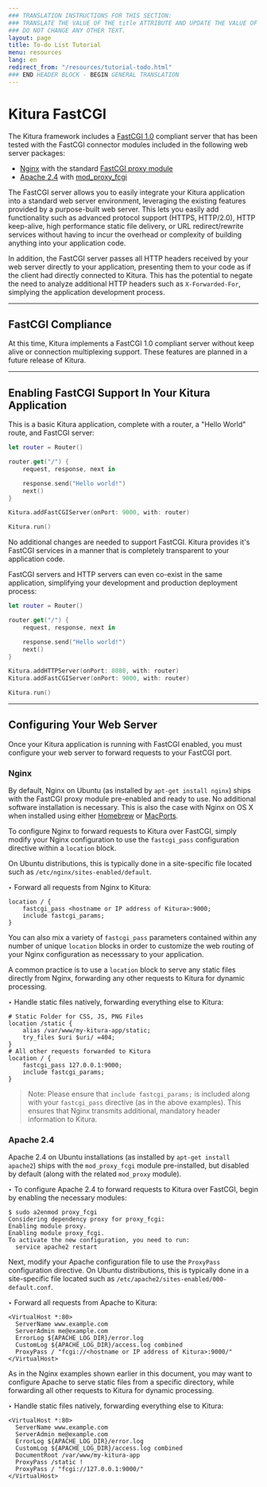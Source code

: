 ```yaml
---
### TRANSLATION INSTRUCTIONS FOR THIS SECTION:
### TRANSLATE THE VALUE OF THE title ATTRIBUTE AND UPDATE THE VALUE OF THE lang ATTRIBUTE.
### DO NOT CHANGE ANY OTHER TEXT.
layout: page
title: To-do List Tutorial
menu: resources
lang: en
redirect_from: "/resources/tutorial-todo.html"
### END HEADER BLOCK - BEGIN GENERAL TRANSLATION
---
```


<div class="titleBlock">
	<h1>Kitura FastCGI</h1>
</div>

The Kitura framework includes a [FastCGI 1.0](http://www.mit.edu/~yandros/doc/specs/fcgi-spec.html) compliant server that has been tested with the FastCGI connector modules included in the following web server packages:

- [Nginx](http://www.nginx.org) with the standard [FastCGI proxy module](http://nginx.org/en/docs/http/ngx_http_fastcgi_module.html)
- [Apache 2.4](https://httpd.apache.org) with [mod_proxy_fcgi](https://httpd.apache.org/docs/trunk/mod/mod_proxy_fcgi.html)

The FastCGI server allows you to easily integrate your Kitura application into a standard web server environment, leveraging the existing features provided by a purpose-built web server. This lets you easily add functionality such as advanced protocol support (HTTPS, HTTP/2.0), HTTP keep-alive, high performance static file delivery, or URL redirect/rewrite services without having to incur the overhead or complexity of building anything into your application code.

In addition, the FastCGI server passes all HTTP headers received by your web server directly to your application, presenting them to your code as if the client had directly connected to Kitura. This has the potential to negate the need to analyze additional HTTP headers such as `X-Forwarded-For`, simplying the application development process.

---

## FastCGI Compliance

At this time, Kitura implements a FastCGI 1.0 compliant server without keep alive or connection multiplexing support. These features are planned in a future release of Kitura.

---

## Enabling FastCGI Support In Your Kitura Application

This is a basic Kitura application, complete with a router, a "Hello World" route, and FastCGI server:

```swift
let router = Router()

router.get("/") {
    request, response, next in

    response.send("Hello world!")
    next()
}

Kitura.addFastCGIServer(onPort: 9000, with: router)

Kitura.run()
```

No additional changes are needed to support FastCGI. Kitura provides it's FastCGI services in a manner that is completely transparent to your application code.

FastCGI servers and HTTP servers can even co-exist in the same application, simplifying your development and production deployment process:

```swift
let router = Router()

router.get("/") {
    request, response, next in

    response.send("Hello world!")
    next()
}

Kitura.addHTTPServer(onPort: 8080, with: router)
Kitura.addFastCGIServer(onPort: 9000, with: router)

Kitura.run()
```

---

## Configuring Your Web Server

Once your Kitura application is running with FastCGI enabled, you must configure your web server to forward requests to your FastCGI port.

### Nginx

By default, Nginx on Ubuntu (as installed by `apt-get install nginx`) ships with the FastCGI proxy module pre-enabled and ready to use. No additional software installation is necessary. This is also the case with Nginx on OS X when installed using either [Homebrew](http://brew.sh) or [MacPorts](https://www.macports.org).

To configure Nginx to forward requests to Kitura over FastCGI, simply modify your Nginx configuration to use the `fastcgi_pass` configuration directive within a `location` block.

On Ubuntu distributions, this is typically done in a site-specific file located such as `/etc/nginx/sites-enabled/default`.

<span class="arrow">&#8227;</span> Forward all requests from Nginx to Kitura:

```
location / {
    fastcgi_pass <hostname or IP address of Kitura>:9000;
    include fastcgi_params;
}
```

You can also mix a variety of `fastcgi_pass` parameters contained within any number of unique  `location` blocks in order to customize the web routing of your Nginx configuration as necesssary to your application.

A common practice is to use a `location` block to serve any static files directly from Nginx, forwarding any other requests to Kitura for dynamic processing.

<span class="arrow">&#8227;</span> Handle static files natively, forwarding everything else to Kitura:

```
# Static Folder for CSS, JS, PNG Files
location /static {
    alias /var/www/my-kitura-app/static;
    try_files $uri $uri/ =404;
}
# All other requests forwarded to Kitura
location / {
    fastcgi_pass 127.0.0.1:9000;
    include fastcgi_params;
}
```

> Note: Please ensure that `include fastcgi_params;` is included along with your `fastcgi_pass` directive (as in the above examples). This ensures that Nginx transmits additional, mandatory header information to Kitura.

### Apache 2.4

Apache 2.4 on Ubuntu installations (as installed by `apt-get install apache2`) ships with the `mod_proxy_fcgi` module pre-installed, but disabled by default (along with the related `mod_proxy` module).

<span class="arrow">&#8227;</span> To configure Apache 2.4 to forward requests to Kitura over FastCGI, begin by enabling the necessary modules:

```
$ sudo a2enmod proxy_fcgi
Considering dependency proxy for proxy_fcgi:
Enabling module proxy.
Enabling module proxy_fcgi.
To activate the new configuration, you need to run:
  service apache2 restart
```

Next, modify your Apache configuration file to use the `ProxyPass` configuration directive. On Ubuntu distributions, this is typically done in a site-specific file located such as `/etc/apache2/sites-enabled/000-default.conf`.

<span class="arrow">&#8227;</span> Forward all requests from Apache to Kitura:

```
<VirtualHost *:80>
  ServerName www.example.com
  ServerAdmin me@example.com
  ErrorLog ${APACHE_LOG_DIR}/error.log
  CustomLog ${APACHE_LOG_DIR}/access.log combined
  ProxyPass / "fcgi://<hostname or IP address of Kitura>:9000/"
</VirtualHost>
```

As in the Nginx examples shown earlier in this document, you may want to configure Apache to serve static files from a specific directory, while forwarding all other requests to Kitura for dynamic processing.

<span class="arrow">&#8227;</span> Handle static files natively, forwarding everything else to Kitura:

```
<VirtualHost *:80>
  ServerName www.example.com
  ServerAdmin me@example.com
  ErrorLog ${APACHE_LOG_DIR}/error.log
  CustomLog ${APACHE_LOG_DIR}/access.log combined
  DocumentRoot /var/www/my-kitura-app
  ProxyPass /static !
  ProxyPass / "fcgi://127.0.0.1:9000/"
</VirtualHost>
```
